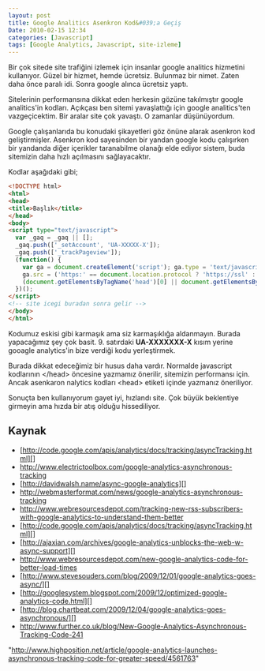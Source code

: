 ```yaml
---
layout: post
title: Google Analitics Asenkron Kod&#039;a Geçiş
Date: 2010-02-15 12:34
categories: [Javascript]
tags: [Google Analytics, Javascript, site-izleme]
---
```


Bir çok sitede site trafiğini izlemek için insanlar google analitics
hizmetini kullanıyor. Güzel bir hizmet, hemde ücretsiz. Bulunmaz bir
nimet. Zaten daha önce paralı idi. Sonra google alınca ücretsiz yaptı.

Sitelerinin performansına dikkat eden herkesin gözüne takılmıştır google
analitics'in kodları. Açıkçası ben sitemi yavaşlattığı için google
analitics'ten vazgeçicektim. Bir aralar site çok yavaştı. O zamanlar
düşünüyordum.

Google çalışanlarıda bu konudaki şikayetleri göz önüne alarak asenkron
kod geliştirmişler. Asenkron kod sayesinden bir yandan google kodu
çalışırken bir yandanda diğer içerikler taranabilme olanağı elde ediyor
sistem, buda sitemizin daha hızlı açılmasını sağlayacaktır.

Kodlar aşağıdaki gibi;

```html
<!DOCTYPE html>
<html>
<head>
<title>Başlık</title>
</head>
<body>
<script type="text/javascript">
  var _gaq = _gaq || [];
  _gaq.push(['_setAccount', 'UA-XXXXX-X']);
  _gaq.push(['_trackPageview']);
  (function() {
    var ga = document.createElement('script'); ga.type = 'text/javascript'; ga.async = true;
    ga.src = ('https:' == document.location.protocol ? 'https://ssl' : 'http://www') + '.google-analytics.com/ga.js';
    (document.getElementsByTagName('head')[0] || document.getElementsByTagName('body')[0]).appendChild(ga);
  })();
</script>
<!-- site icegi buradan sonra gelir -->
</body>
</html>
```

Kodumuz eskisi gibi karmaşık ama siz karmaşıklığa aldanmayın. Burada
yapacağımız şey çok basit. 9. satırdaki **UA-XXXXXXX-X** kısım yerine
gooagle analytics'in bize verdiği kodu yerleştirmek.

Burada dikkat edeceğimiz bir husus daha vardır. Normalde javascript
kodlarının </head\> öncesine yazmamız önerilir, sitemizin performansı
için. Ancak asenkaron nalytics kodları <head\> etiketi içinde yazmanız
öneriliyor.

Sonuçta ben kullanıyorum gayet iyi, hızlandı site. Çok büyük beklentiye
girmeyin ama hızda bir atış olduğu hissediliyor.

## Kaynak

-   [http://code.google.com/apis/analytics/docs/tracking/asyncTracking.html][]
-   http://www.electrictoolbox.com/google-analytics-asynchronous-tracking
-   [http://davidwalsh.name/async-google-analytics][]
-   http://webmasterformat.com/news/google-analytics-asynchronous-tracking
-   http://www.webresourcesdepot.com/tracking-new-rss-subscribers-with-google-analytics-to-understand-them-better
-   [http://code.google.com/apis/analytics/docs/tracking/asyncTracking.html][]
-   [http://ajaxian.com/archives/google-analytics-unblocks-the-web-w-async-support][]
-   http://www.webresourcesdepot.com/new-google-analytics-code-for-better-load-times
-   [http://www.stevesouders.com/blog/2009/12/01/google-analytics-goes-async/][]
-   [http://googlesystem.blogspot.com/2009/12/optimized-google-analytics-code.html][]
-   [http://blog.chartbeat.com/2009/12/04/google-analytics-goes-asynchronous/][]
-   http://www.further.co.uk/blog/New-Google-Analytics-Asynchronous-Tracking-Code-241

  [http://code.google.com/apis/analytics/docs/tracking/asyncTracking.html]: http://code.google.com/apis/analytics/docs/tracking/asyncTracking.html
    "http://code.google.com/apis/analytics/docs/tracking/asyncTracking.html"
  [http://davidwalsh.name/async-google-analytics]: http://davidwalsh.name/async-google-analytics
    "http://davidwalsh.name/async-google-analytics"
  [http://ajaxian.com/archives/google-analytics-unblocks-the-web-w-async-support]: http://ajaxian.com/archives/google-analytics-unblocks-the-web-w-async-support
    "http://ajaxian.com/archives/google-analytics-unblocks-the-web-w-async-support"
  [http://www.stevesouders.com/blog/2009/12/01/google-analytics-goes-async/]: http://www.stevesouders.com/blog/2009/12/01/google-analytics-goes-async/
    "http://www.stevesouders.com/blog/2009/12/01/google-analytics-goes-async/"
  [http://googlesystem.blogspot.com/2009/12/optimized-google-analytics-code.html]: http://googlesystem.blogspot.com/2009/12/optimized-google-analytics-code.html
    "http://googlesystem.blogspot.com/2009/12/optimized-google-analytics-code.html"
  [http://blog.chartbeat.com/2009/12/04/google-analytics-goes-asynchronous/]: http://blog.chartbeat.com/2009/12/04/google-analytics-goes-asynchronous/
    "http://blog.chartbeat.com/2009/12/04/google-analytics-goes-asynchronous/"
    "http://www.highposition.net/article/google-analytics-launches-asynchronous-tracking-code-for-greater-speed/4561763"
